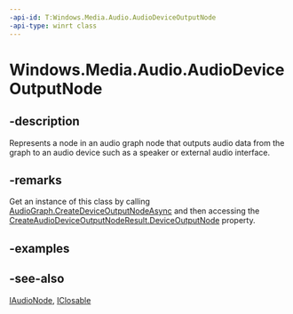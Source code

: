 ```yaml
---
-api-id: T:Windows.Media.Audio.AudioDeviceOutputNode
-api-type: winrt class
---
```


<!-- Class syntax.
public class AudioDeviceOutputNode : Windows.Foundation.IClosable, Windows.Media.Audio.IAudioDeviceOutputNode, Windows.Media.Audio.IAudioNode, Windows.Media.Audio.IAudioNodeWithListener
-->

# Windows.Media.Audio.AudioDeviceOutputNode

## -description
Represents a node in an audio graph node that outputs audio data from the graph to an audio device such as a speaker or external audio interface.

## -remarks
Get an instance of this class by calling [AudioGraph.CreateDeviceOutputNodeAsync](audiograph_createdeviceoutputnodeasync.md) and then accessing the [CreateAudioDeviceOutputNodeResult.DeviceOutputNode](createaudiodeviceoutputnoderesult_deviceoutputnode.md) property.

## -examples

## -see-also
[IAudioNode](iaudionode.md), [IClosable](../windows.foundation/iclosable.md)